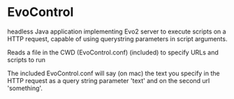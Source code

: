 # EvoControl
headless Java application implementing Evo2 server to execute scripts on a HTTP request, capable of using querystring parameters in script arguments.

Reads a file in the CWD (EvoControl.conf) (included) to specify URLs and scripts to run

The included EvoControl.conf will say (on mac) the text you specify in the HTTP request as a query string parameter 'text' and on the second url 'something'.